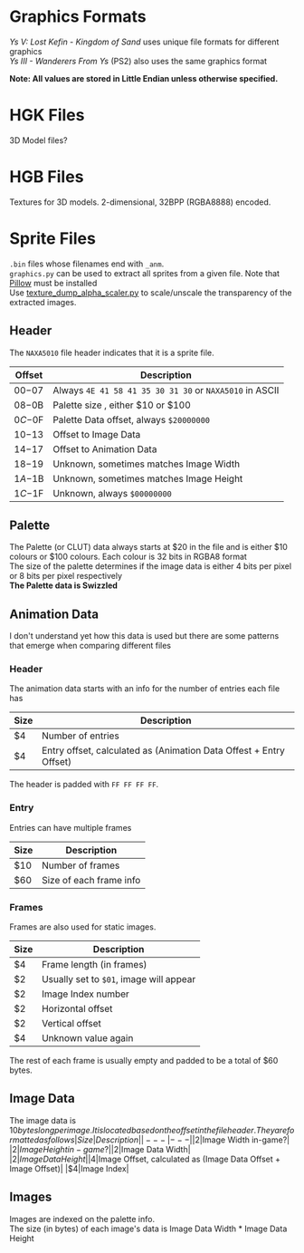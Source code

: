 # Graphics Formats

*Ys V: Lost Kefin - Kingdom of Sand* uses unique file formats for different graphics  
*Ys III - Wanderers From Ys* (PS2) also uses the same graphics format

**Note: All values are stored in Little Endian unless otherwise specified.**

# HGK Files

3D Model files?

# HGB Files

Textures for 3D models. 2-dimensional, 32BPP (RGBA8888) encoded.

# Sprite Files

`.bin` files whose filenames end with `_anm`.  
`graphics.py` can be used to extract all sprites from a given file. Note that [Pillow](https://pillow.readthedocs.io/en/stable/) must be installed  
Use [texture_dump_alpha_scaler.py](https://github.com/PCSX2/pcsx2/blob/master/tools/texture_dump_alpha_scaler.py) to scale/unscale the transparency of the extracted images.

## Header

The `NAXA5010` file header indicates that it is a sprite file.

|Offset|Description|
|---|---|
|$00-$07|Always `4E 41 58 41 35 30 31 30` or `NAXA5010` in ASCII|
|$08-$0B|Palette size , either $10 or $100|
|$0C-$0F|Palette Data offset, always `$20000000`|
|$10-$13|Offset to Image Data|
|$14-$17|Offset to Animation Data|
|$18-$19|Unknown, sometimes matches Image Width|
|$1A-$1B|Unknown, sometimes matches Image Height|
|$1C-$1F|Unknown, always `$00000000`|

## Palette

The Palette (or CLUT) data always starts at $20 in the file and is either $10 colours or $100 colours. Each colour is 32 bits in RGBA8 format  
The size of the palette determines if the image data is either 4 bits per pixel or 8 bits per pixel respectively  
**The Palette data is Swizzled**

## Animation Data

I don't understand yet how this data is used but there are some patterns that emerge when comparing different files

### Header

The animation data starts with an info for the number of entries each file has

|Size|Description|
|---|---|
|$4|Number of entries |
|$4|Entry offset, calculated as (Animation Data Offest + Entry Offset)|

The header is padded with `FF FF FF FF`.

### Entry

Entries can have multiple frames

|Size|Description|
|---|---|
|$10|Number of frames|
|$60|Size of each frame info|

### Frames

Frames are also used for static images.

|Size|Description|
|---|---|
|$4|Frame length (in frames)|
|$2|Usually set to `$01`, image will appear|
|$2|Image Index number|
|$2|Horizontal offset|
|$2|Vertical offset|
|$4|Unknown value again|

The rest of each frame is usually empty and padded to be a total of $60 bytes.

## Image Data

The image data is $10 bytes long per image. It is located based on the offset in the file header. They are formatted as follows
|Size|Description|
|---|---|
|$2|Image Width in-game?|
|$2|Image Height in-game?|
|$2|Image Data Width|
|$2|Image Data Height|
|$4|Image Offset, calculated as (Image Data Offset + Image Offset)|
|$4|Image Index|

## Images

Images are indexed on the palette info.  
The size (in bytes) of each image's data is Image Data Width * Image Data Height